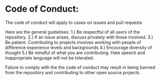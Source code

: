 
# Code of Conduct:

The code of conduct will apply to cases on issues and pull requests

Here are the general guidelines:
1.) Be respectful of all users of the repository.
2.) If an issue arises, discuss privately with those involved.
3.) Be patient. Contributing to projects involves working with people of difference experience levels and backgrounds
4.) Encourage diversity of thought
5.) Be mindful of what you are contributing. Hate speech and inappropriate language will not be tolerated.

Failure to comply with the the code of conduct may result in being banned from the repository and contributing to other open source projects.


